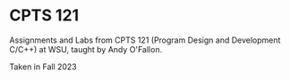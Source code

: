 # CPTS 121
Assignments and Labs from CPTS 121 (Program Design and Development C/C++) at WSU, taught by Andy O'Fallon.

Taken in Fall 2023 
